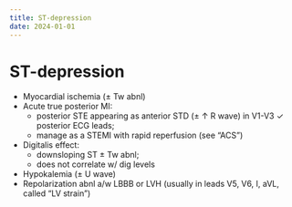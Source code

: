 ```yaml
---
title: ST-depression
date: 2024-01-01
---
```


# ST-depression

- Myocardial ischemia (± Tw abnl)
- Acute true posterior MI:
  - posterior STE appearing as anterior STD (± ↑ R wave) in V1-V3 ✓ posterior ECG leads;
  - manage as a STEMI with rapid reperfusion (see “ACS”)
- Digitalis effect:
  - downsloping ST ± Tw abnl;
  - does not correlate w/ dig levels
- Hypokalemia (± U wave)
- Repolarization abnl a/w LBBB or LVH (usually in leads V5, V6, I, aVL, called “LV strain”)
